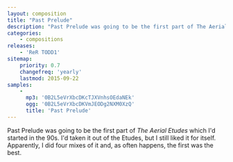 ```yaml
---
layout: composition
title: "Past Prelude"
description: "Past Prelude was going to be the first part of The Aerial Etudes which I'd started in the 90s. I'd taken it out of the Etudes, but I still liked it for itself. Apparently, I did four mixes of it and, as often happens, the first was the best."
categories:
    - compositions
releases:
    - 'ReR TODD1'
sitemap:
    priority: 0.7
    changefreq: 'yearly'
    lastmod: 2015-09-22
samples:
    - 
      mp3: '0B2L5eVrXbcDKcTJXVnhsOEdaNEk'
      ogg: '0B2L5eVrXbcDKVmJEODg2NXM0XzQ'
      title: 'Past Prelude'  
---
```


Past Prelude was going to be the first part of *The Aerial Etudes* which I'd started in the 90s. I'd taken it out of the Etudes, but I still liked it for itself. Apparently, I did four mixes of it and, as often happens, the first was the best.

